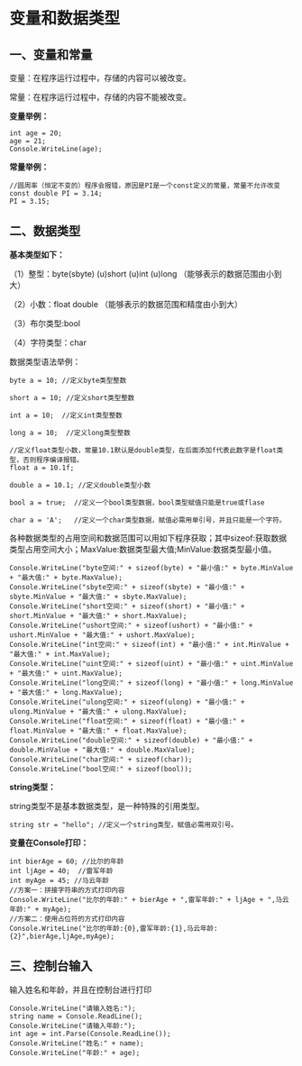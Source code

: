 # 变量和数据类型

## 一、变量和常量

变量：在程序运行过程中，存储的内容可以被改变。

常量：在程序运行过程中，存储的内容不能被改变。

**变量举例：**

```
int age = 20;
age = 21;
Console.WriteLine(age);
```

**常量举例：**

```
//圆周率（恒定不变的）程序会报错，原因是PI是一个const定义的常量，常量不允许改变
const double PI = 3.14;
PI = 3.15;
```

## 二、数据类型

**基本类型如下：**

（1）整型：byte(sbyte)	 (u)short	 (u)int	 (u)long  （能够表示的数据范围由小到大）

（2）小数：float	  double （能够表示的数据范围和精度由小到大）

（3）布尔类型:bool

（4）字符类型：char

数据类型语法举例：

```
byte a = 10; //定义byte类型整数 
```

```
short a = 10; //定义short类型整数
```

```
int a = 10;  //定义int类型整数
```

```
long a = 10;  //定义long类型整数
```

```
//定义float类型小数，常量10.1默认是double类型，在后面添加f代表此数字是float类型，否则程序编译报错。
float a = 10.1f;  
```

```
double a = 10.1; //定义double类型小数
```

```
bool a = true;  //定义一个bool类型数据，bool类型赋值只能是true或flase
```

```
char a = 'A';   //定义一个char类型数据，赋值必需用单引号，并且只能是一个字符。
```

各种数据类型的占用空间和数据范围可以用如下程序获取；其中sizeof:获取数据类型占用空间大小；MaxValue:数据类型最大值;MinValue:数据类型最小值。

```
Console.WriteLine("byte空间:" + sizeof(byte) + "最小值:" + byte.MinValue + "最大值:" + byte.MaxValue);
Console.WriteLine("sbyte空间:" + sizeof(sbyte) + "最小值:" + sbyte.MinValue + "最大值:" + sbyte.MaxValue);
Console.WriteLine("short空间:" + sizeof(short) + "最小值:" + short.MinValue + "最大值:" + short.MaxValue);
Console.WriteLine("ushort空间:" + sizeof(ushort) + "最小值:" + ushort.MinValue + "最大值:" + ushort.MaxValue);
Console.WriteLine("int空间:" + sizeof(int) + "最小值:" + int.MinValue + "最大值:" + int.MaxValue);
Console.WriteLine("uint空间:" + sizeof(uint) + "最小值:" + uint.MinValue + "最大值:" + uint.MaxValue);
Console.WriteLine("long空间:" + sizeof(long) + "最小值:" + long.MinValue + "最大值:" + long.MaxValue);
Console.WriteLine("ulong空间:" + sizeof(ulong) + "最小值:" + ulong.MinValue + "最大值:" + ulong.MaxValue);
Console.WriteLine("float空间:" + sizeof(float) + "最小值:" + float.MinValue + "最大值:" + float.MaxValue);
Console.WriteLine("double空间:" + sizeof(double) + "最小值:" + double.MinValue + "最大值:" + double.MaxValue);
Console.WriteLine("char空间:" + sizeof(char));
Console.WriteLine("bool空间:" + sizeof(bool));
```

**string类型：**

string类型不是基本数据类型，是一种特殊的引用类型。

```
string str = "hello"; //定义一个string类型，赋值必需用双引号。
```

**变量在Console打印：**

```
int bierAge = 60; //比尔的年龄
int ljAge = 40;  //雷军年龄
int myAge = 45; //马云年龄
//方案一：拼接字符串的方式打印内容
Console.WriteLine("比尔的年龄:" + bierAge + ",雷军年龄:" + ljAge + ",马云年龄:" + myAge);
//方案二：使用占位符的方式打印内容
Console.WriteLine("比尔的年龄:{0},雷军年龄:{1},马云年龄:{2}",bierAge,ljAge,myAge);
```

## 三、控制台输入

输入姓名和年龄，并且在控制台进行打印

```
Console.WriteLine("请输入姓名:");
string name = Console.ReadLine();
Console.WriteLine("请输入年龄:");
int age = int.Parse(Console.ReadLine());
Console.WriteLine("姓名:" + name);
Console.WriteLine("年龄:" + age);
```

